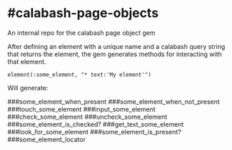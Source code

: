 #calabash-page-objects
=====================

An internal repo for the calabash page object gem

After defining an element with a unique name and a calabash query string that returns the element, the gem generates methods for interacting with that element.

`element(:some_element, "* text:'My element'")`


Will generate:

###some_element_when_present
###some_element_when_not_present
###touch_some_element
###input_some_element
###check_some_element
###uncheck_some_element
###some_element_is_checked?
###get_text_some_element
###look_for_some_element
###some_element_is_present?
###some_element_locator

